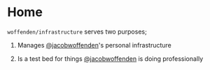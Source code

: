 # Home

`woffenden/infrastructure` serves two purposes;

1. Manages [@jacobwoffenden](https://github.com/jacobwoffenden)'s personal infrastructure

1. Is a test bed for things [@jacobwoffenden](https://github.com/jacobwoffenden)
is doing professionally
